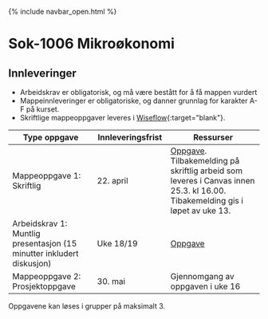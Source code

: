{% include navbar_open.html %}
# Sok-1006 Mikroøkonomi   

## Innleveringer 

- Arbeidskrav er obligatorisk, og må være bestått for å få mappen vurdert
- Mappeinnleveringer er obligatoriske, og danner grunnlag for karakter A-F på kurset.
- Skriftlige mappeoppgaver leveres i [Wiseflow](https://europe.wiseflow.net/login/license/6){:target="blank"}. 


| Type oppgave <img width=150/>      | Innleveringsfrist <img width=30/> | Ressurser <img width=200/>  |
|------------------------------------------------------------------------------------|-----------|--------------------------------------|
|Mappeoppgave 1: Skriftlig                     |  22. april  | [Oppgave](/innleveringer/mappeoppgave_1.md).  Tilbakemelding på skriftlig arbeid som leveres i Canvas innen 25.3. kl 16.00. Tibakemelding gis i løpet av uke 13.    |
|Arbeidskrav 1: Muntlig presentasjon (15 minutter inkludert diskusjon)                        | Uke 18/19    | [Oppgave](/innleveringer/arbeidskrav.md)  |
|Mappeoppgave 2: Prosjektoppgave                       | 30. mai   | Gjennomgang av oppgaven i uke 16   |


Oppgavene kan løses i grupper på maksimalt 3.
